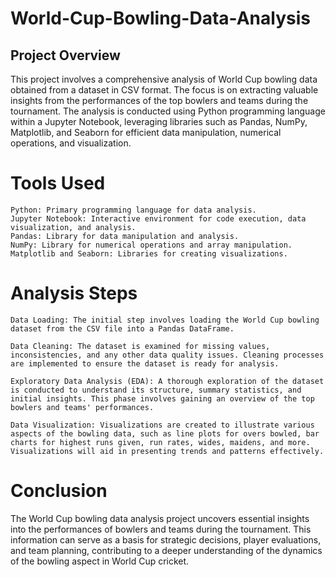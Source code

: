 # World-Cup-Bowling-Data-Analysis

## Project Overview

This project involves a comprehensive analysis of World Cup bowling data obtained from a dataset in CSV format. The focus is on extracting valuable insights from the performances of the top bowlers and teams during the tournament. The analysis is conducted using Python programming language within a Jupyter Notebook, leveraging libraries such as Pandas, NumPy, Matplotlib, and Seaborn for efficient data manipulation, numerical operations, and visualization.

# Tools Used

    Python: Primary programming language for data analysis.
    Jupyter Notebook: Interactive environment for code execution, data visualization, and analysis.
    Pandas: Library for data manipulation and analysis.
    NumPy: Library for numerical operations and array manipulation.
    Matplotlib and Seaborn: Libraries for creating visualizations.

# Analysis Steps

    Data Loading: The initial step involves loading the World Cup bowling dataset from the CSV file into a Pandas DataFrame.

    Data Cleaning: The dataset is examined for missing values, inconsistencies, and any other data quality issues. Cleaning processes are implemented to ensure the dataset is ready for analysis.

    Exploratory Data Analysis (EDA): A thorough exploration of the dataset is conducted to understand its structure, summary statistics, and initial insights. This phase involves gaining an overview of the top bowlers and teams' performances.

    Data Visualization: Visualizations are created to illustrate various aspects of the bowling data, such as line plots for overs bowled, bar charts for highest runs given, run rates, wides, maidens, and more. Visualizations will aid in presenting trends and patterns effectively.

# Conclusion

The World Cup bowling data analysis project uncovers essential insights into the performances of bowlers and teams during the tournament. This information can serve as a basis for strategic decisions, player evaluations, and team planning, contributing to a deeper understanding of the dynamics of the bowling aspect in World Cup cricket.
